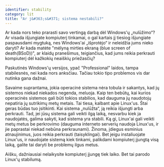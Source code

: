 ```yaml
---
identifier: stability
category: lit
title: "Ar j&#363;s&#371; sistema nestabili?"
---
```


Ar kada nors teko prarasti savo verting&#261; darb&#261; d&#279;l Windows'&#371; „nul&#363;&#382;imo“? Ar visada 
i&#353;jungiate kompiuter&#303; tinkamai, o gal kartais j&#303; tiesiog i&#353;jungiate paspausdami mygtuk&#261;, nes 
Windows'ai „i&#353;prot&#279;jo“ ir neleid&#382;ia jums nieko daryti? Ar kada mat&#279;te "m&#279;lyn&#261; mirties 
ekran&#261; (blue screen of death(BSoD))", ar klaid&#371; prane&#353;imus, teigian&#269;ius, kad jums reikia perkrauti 
kompiuter&#303; d&#279;l ka&#382;koki&#371; neai&#353;ki&#371; prie&#382;as&#269;i&#371;?

Paskutin&#279;s Windows'&#371; versijos, ypa&#269; "Professional" laidos, tampa stabilesn&#279;s, nei kada nors 
anks&#269;iau. Ta&#269;iau tokio tipo problemos vis dar nutinka gana da&#382;nai.

Savaime suprantama, jokia operacin&#279; sistema n&#279;ra tobula ir sakantys, kad j&#371; sistemos niekad niekados 
negenda, meluoja. Kaip ten beb&#363;t&#371;, kai kurios operacin&#279;s sistemos gali b&#363;ti tokios stabilios, kad 
dauguma j&#371; naudotoj&#371; nepatiria j&#371; sutrikim&#371; met&#371; metais. Tai tiesa, kalbant apie Linux'us. 
&#352;tai geras b&#363;das tuo &#303;sitikinti. Kai sistema „nul&#363;&#382;ta“, j&#261; reikia i&#353;jungti arba 
perkrauti. Tad, jei j&#363;s&#371; sistema gali veikti ilg&#261; laik&#261;, nesvarbu kiek ja naudojat&#279;s, galima 
sakyti, kad sistema yra stabili. K&#261; gi, Linux'ai gali veikti met&#371; metus be perkrovimo (dauguma interneto 
serveri&#371; naudoja Linux'us, ir jie paprastai niekad neb&#363;na perkraunami). &#381;inoma, &#303;diegus esminius 
atnaujinimus, juos reikia perkrauti (taisyklingai). Bet jeigu instaliuojate Linux'us, ir naudojate sistem&#261; kiek 
tinkami, palikdami kompiuter&#303; &#303;jungt&#261; vis&#261; laik&#261;, galite tai daryti be problem&#371; ilgus 
metus.

Ai&#353;ku, da&#382;niausiai nelaikysite kompiuter&#303; &#303;jung&#281; tiek laiko. Bet tai parodo Linux'&#371; 
stabilum&#261;.




